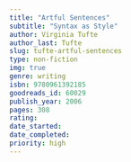 ```yaml
---
title: "Artful Sentences"
subtitle: "Syntax as Style"
author: Virginia Tufte
author_last: Tufte
slug: tufte-artful-sentences
type: non-fiction
img: true
genre: writing
isbn: 9780961392185
goodreads_id: 60029
publish_year: 2006
pages: 308
rating: 
date_started:
date_completed:
priority: high
---
```


